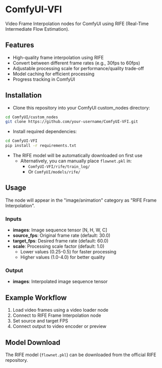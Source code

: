 # ComfyUI-VFI

Video Frame Interpolation nodes for ComfyUI using RIFE (Real-Time Intermediate Flow Estimation).

## Features

- High-quality frame interpolation using RIFE
- Convert between different frame rates (e.g., 30fps to 60fps)
- Adjustable processing scale for performance/quality trade-off
- Model caching for efficient processing
- Progress tracking in ComfyUI

## Installation

- Clone this repository into your ComfyUI custom_nodes directory:

```bash
cd ComfyUI/custom_nodes
git clone https://github.com/your-username/ComfyUI-VFI.git
```

- Install required dependencies:

```bash
cd ComfyUI-VFI
pip install -r requirements.txt
```

- The RIFE model will be automatically downloaded on first use
  - Alternatively, you can manually place `flownet.pkl` in:
    - `ComfyUI-VFI/rife/train_log/`
    - Or `ComfyUI/models/rife/`

## Usage

The node will appear in the "image/animation" category as "RIFE Frame Interpolation".

### Inputs

- **images**: Image sequence tensor [N, H, W, C]
- **source_fps**: Original frame rate (default: 30.0)
- **target_fps**: Desired frame rate (default: 60.0)
- **scale**: Processing scale factor (default: 1.0)
  - Lower values (0.25-0.5) for faster processing
  - Higher values (1.0-4.0) for better quality

### Output

- **images**: Interpolated image sequence tensor

## Example Workflow

1. Load video frames using a video loader node
2. Connect to RIFE Frame Interpolation node
3. Set source and target FPS
4. Connect output to video encoder or preview

## Model Download

The RIFE model (`flownet.pkl`) can be downloaded from the official RIFE repository.
